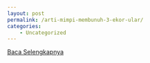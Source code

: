```yaml
---
layout: post
permalink: /arti-mimpi-membunuh-3-ekor-ular/
categories:
    - Uncategorized
---
```


[Baca Selengkapnya](/08)